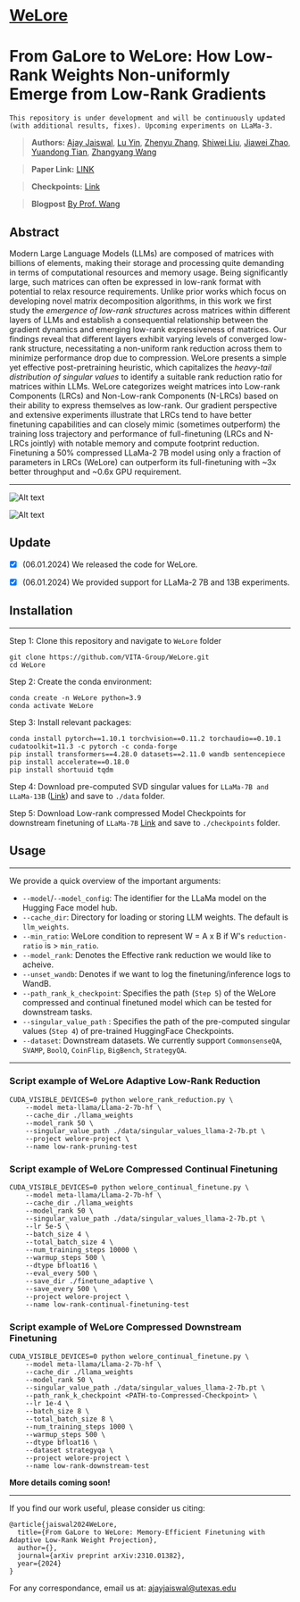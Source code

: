 # [WeLore](https://github.com/VITA-Group/WeLore)

# From GaLore to WeLore: How Low-Rank Weights Non-uniformly Emerge from Low-Rank Gradients
```This repository is under development and will be continuously updated (with additional results, fixes). Upcoming experiments on LLaMa-3.```

> **Authors:** [Ajay Jaiswal](https://ajay1994.github.io/), [Lu Yin](https://zhegan27.github.io/), [Zhenyu Zhang](https://www.linkedin.com/in/xianzhi-du-1b128934), [Shiwei Liu](https://shiweiliuiiiiiii.github.io/), [Jiawei Zhao](https://jiawei-zhao.netlify.app/), [Yuandong Tian](https://yuandong-tian.com/), [Zhangyang Wang](https://vita-group.github.io/index.html)

> **Paper Link:** [LINK](https://arxiv.org/abs/2407.11239)

> **Checkpoints:** [Link](https://huggingface.co/vita-group)

> **Blogpost** [By Prof. Wang](https://www.linkedin.com/pulse/draft/preview/7218414591276371970)

## Abstract

Modern Large Language Models (LLMs) are composed of matrices with billions of elements, making their storage and processing quite demanding in terms of computational resources and memory usage. Being significantly large, such matrices can often be expressed in low-rank format with potential to relax resource requirements. Unlike prior works which focus on developing novel matrix decomposition algorithms, in this work we first study the *emergence of low-rank structures* across matrices within different layers of LLMs and establish a consequential relationship between the gradient dynamics and emerging low-rank expressiveness of matrices. Our findings reveal that different layers exhibit varying levels of converged low-rank structure, necessitating a non-uniform rank reduction across them to minimize performance drop due to compression. WeLore presents a simple yet effective post-pretraining heuristic, which capitalizes the *heavy-tail distribution of singular values* to identify a suitable rank reduction ratio for matrices within LLMs. WeLore categorizes weight matrices into Low-rank Components (LRCs) and Non-Low-rank Components (N-LRCs) based on their ability to express themselves as low-rank. Our gradient perspective and extensive experiments illustrate that LRCs tend to have better finetuning capabilities and can closely mimic (sometimes outperform) the training loss trajectory and performance of full-finetuning (LRCs and N-LRCs jointly) with notable memory and compute footprint reduction. Finetuning a 50\% compressed LLaMa-2 7B model using only a fraction of parameters in LRCs (WeLore) can outperform its full-finetuning with ~3x better throughput and ~0.6x GPU requirement.

---

![Alt text](images/gradient.png)

![Alt text](images/welore.png)

## Update
- [x] (06.01.2024) We released the code for WeLore.
- [x] (06.01.2024) We provided support for LLaMa-2 7B and 13B experiments.


## Installation 
--- 
Step 1: Clone this repository and navigate to `WeLore` folder

```
git clone https://github.com/VITA-Group/WeLore.git
cd WeLore
```

Step 2: Create the conda environment:

```
conda create -n WeLore python=3.9
conda activate WeLore
```

Step 3: Install relevant packages:

```
conda install pytorch==1.10.1 torchvision==0.11.2 torchaudio==0.10.1 cudatoolkit=11.3 -c pytorch -c conda-forge
pip install transformers==4.28.0 datasets==2.11.0 wandb sentencepiece
pip install accelerate==0.18.0
pip install shortuuid tqdm
```

Step 4: Download pre-computed SVD singular values for `LLaMa-7B and LLaMa-13B` ([Link](https://huggingface.co/vita-group/svd-checkpoints)) and save to `./data` folder.

Step 5: Download Low-rank compressed Model Checkpoints for downstream finetuning of `LLaMa-7B` [Link](https://huggingface.co/vita-group) and save to `./checkpoints` folder.


## Usage

--- 
We provide a quick overview of the important arguments:  
- `--model`/`--model_config`: The identifier for the LLaMa model on the Hugging Face model hub.
- `--cache_dir`: Directory for loading or storing LLM weights. The default is `llm_weights`.
- `--min_ratio`: WeLore condition to represent W = A x B if W's `reduction-ratio` is > `min_ratio`.
- `--model_rank`: Denotes the Effective rank reduction we would like to acheive.
- `--unset_wandb`: Denotes if we want to log the finetuning/inference logs to WandB.
- `--path_rank_k_checkpoint`: Specifies the path (`Step 5`) of the WeLore compressed and continual finetuned model which can be tested for downstream tasks.
- `--singular_value_path` : Specifies the path of the pre-computed singular values (`Step 4`) of pre-trained HuggingFace Checkpoints.
- `--dataset`: Downstream datasets. We currently support `CommonsenseQA`, `SVAMP`, `BoolQ`, `CoinFlip`, `BigBench`, `StrategyQA`.


--- 
### Script example of WeLore Adaptive Low-Rank Reduction

```
CUDA_VISIBLE_DEVICES=0 python welore_rank_reduction.py \
    --model meta-llama/Llama-2-7b-hf \
    --cache_dir ./llama_weights
    --model_rank 50 \
    --singular_value_path ./data/singular_values_llama-2-7b.pt \
    --project welore-project \
    --name low-rank-pruning-test 
```

### Script example of WeLore Compressed Continual Finetuning 

```
CUDA_VISIBLE_DEVICES=0 python welore_continual_finetune.py \
    --model meta-llama/Llama-2-7b-hf \
    --cache_dir ./llama_weights
    --model_rank 50 \
    --singular_value_path ./data/singular_values_llama-2-7b.pt \
    --lr 5e-5 \
    --batch_size 4 \
    --total_batch_size 4 \
    --num_training_steps 10000 \
    --warmup_steps 500 \
    --dtype bfloat16 \
    --eval_every 500 \
    --save_dir ./finetune_adaptive \
    --save_every 500 \
    --project welore-project \
    --name low-rank-continual-finetuning-test 
```

### Script example of WeLore Compressed Downstream Finetuning 

```
CUDA_VISIBLE_DEVICES=0 python welore_continual_finetune.py \
    --model meta-llama/Llama-2-7b-hf \
    --cache_dir ./llama_weights
    --model_rank 50 \
    --singular_value_path ./data/singular_values_llama-2-7b.pt \
    --path_rank_k_checkpoint <PATH-to-Compressed-Checkpoint> \
    --lr 1e-4 \
    --batch_size 8 \
    --total_batch_size 8 \
    --num_training_steps 1000 \
    --warmup_steps 500 \
    --dtype bfloat16 \
    --dataset strategyqa \
    --project welore-project \
    --name low-rank-downstream-test 
```

**More details coming soon!**

---

If you find our work useful, please consider us citing:

```
@article{jaiswal2024WeLore,
  title={From GaLore to WeLore: Memory-Efficient Finetuning with Adaptive Low-Rank Weight Projection},
  author={},
  journal={arXiv preprint arXiv:2310.01382},
  year={2024}
}

```

For any correspondance, email us at: [ajayjaiswal@utexas.edu](ajayjaiswal@utexas.edu)
